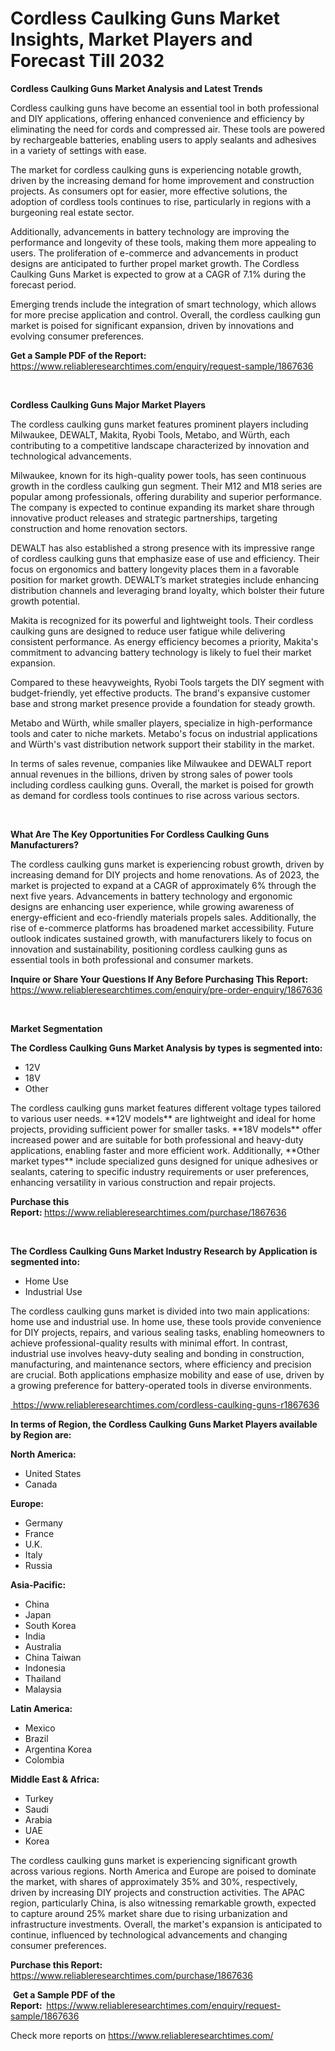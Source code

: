 <p><h1>Cordless Caulking Guns Market Insights, Market Players and Forecast Till 2032</h1></p><p><strong>Cordless Caulking Guns Market Analysis and Latest Trends</strong></p>
<p><p>Cordless caulking guns have become an essential tool in both professional and DIY applications, offering enhanced convenience and efficiency by eliminating the need for cords and compressed air. These tools are powered by rechargeable batteries, enabling users to apply sealants and adhesives in a variety of settings with ease.</p><p>The market for cordless caulking guns is experiencing notable growth, driven by the increasing demand for home improvement and construction projects. As consumers opt for easier, more effective solutions, the adoption of cordless tools continues to rise, particularly in regions with a burgeoning real estate sector.</p><p>Additionally, advancements in battery technology are improving the performance and longevity of these tools, making them more appealing to users. The proliferation of e-commerce and advancements in product designs are anticipated to further propel market growth. The Cordless Caulking Guns Market is expected to grow at a CAGR of 7.1% during the forecast period. </p><p>Emerging trends include the integration of smart technology, which allows for more precise application and control. Overall, the cordless caulking gun market is poised for significant expansion, driven by innovations and evolving consumer preferences.</p></p>
<p><strong>Get a Sample PDF of the Report:&nbsp;</strong> <a href="https://www.reliableresearchtimes.com/enquiry/request-sample/1867636?utm_campaign=2455&utm_medium=2&utm_source=Github&utm_content=ia&utm_term=19022025&utm_id=cordless-caulking-guns">https://www.reliableresearchtimes.com/enquiry/request-sample/1867636</a></p>
<p>&nbsp;</p>
<p><strong>Cordless Caulking Guns Major Market Players</strong></p>
<p><p>The cordless caulking guns market features prominent players including Milwaukee, DEWALT, Makita, Ryobi Tools, Metabo, and Würth, each contributing to a competitive landscape characterized by innovation and technological advancements.</p><p>Milwaukee, known for its high-quality power tools, has seen continuous growth in the cordless caulking gun segment. Their M12 and M18 series are popular among professionals, offering durability and superior performance. The company is expected to continue expanding its market share through innovative product releases and strategic partnerships, targeting construction and home renovation sectors.</p><p>DEWALT has also established a strong presence with its impressive range of cordless caulking guns that emphasize ease of use and efficiency. Their focus on ergonomics and battery longevity places them in a favorable position for market growth. DEWALT’s market strategies include enhancing distribution channels and leveraging brand loyalty, which bolster their future growth potential.</p><p>Makita is recognized for its powerful and lightweight tools. Their cordless caulking guns are designed to reduce user fatigue while delivering consistent performance. As energy efficiency becomes a priority, Makita's commitment to advancing battery technology is likely to fuel their market expansion.</p><p>Compared to these heavyweights, Ryobi Tools targets the DIY segment with budget-friendly, yet effective products. The brand's expansive customer base and strong market presence provide a foundation for steady growth.</p><p>Metabo and Würth, while smaller players, specialize in high-performance tools and cater to niche markets. Metabo's focus on industrial applications and Würth's vast distribution network support their stability in the market.</p><p>In terms of sales revenue, companies like Milwaukee and DEWALT report annual revenues in the billions, driven by strong sales of power tools including cordless caulking guns. Overall, the market is poised for growth as demand for cordless tools continues to rise across various sectors.</p></p>
<p>&nbsp;</p>
<p><strong>What Are The Key Opportunities For Cordless Caulking Guns Manufacturers?</strong></p>
<p><p>The cordless caulking guns market is experiencing robust growth, driven by increasing demand for DIY projects and home renovations. As of 2023, the market is projected to expand at a CAGR of approximately 6% through the next five years. Advancements in battery technology and ergonomic designs are enhancing user experience, while growing awareness of energy-efficient and eco-friendly materials propels sales. Additionally, the rise of e-commerce platforms has broadened market accessibility. Future outlook indicates sustained growth, with manufacturers likely to focus on innovation and sustainability, positioning cordless caulking guns as essential tools in both professional and consumer markets.</p></p>
<p><strong>Inquire or Share Your Questions If Any Before Purchasing This Report:</strong> <a href="https://www.reliableresearchtimes.com/enquiry/pre-order-enquiry/1867636?utm_campaign=2455&utm_medium=2&utm_source=Github&utm_content=ia&utm_term=19022025&utm_id=cordless-caulking-guns">https://www.reliableresearchtimes.com/enquiry/pre-order-enquiry/1867636</a></p>
<p>&nbsp;</p>
<p><strong>Market Segmentation</strong></p>
<p><strong>The Cordless Caulking Guns Market Analysis by types is segmented into:</strong></p>
<p><ul><li>12V</li><li>18V</li><li>Other</li></ul></p>
<p><p>The cordless caulking guns market features different voltage types tailored to various user needs. **12V models** are lightweight and ideal for home projects, providing sufficient power for smaller tasks. **18V models** offer increased power and are suitable for both professional and heavy-duty applications, enabling faster and more efficient work. Additionally, **Other market types** include specialized guns designed for unique adhesives or sealants, catering to specific industry requirements or user preferences, enhancing versatility in various construction and repair projects.</p></p>
<p><strong>Purchase this Report:&nbsp;</strong><a href="https://www.reliableresearchtimes.com/purchase/1867636?utm_campaign=2455&utm_medium=2&utm_source=Github&utm_content=ia&utm_term=19022025&utm_id=cordless-caulking-guns">https://www.reliableresearchtimes.com/purchase/1867636</a></p>
<p>&nbsp;</p>
<p><strong>The Cordless Caulking Guns Market Industry Research by Application is segmented into:</strong></p>
<p><ul><li>Home Use</li><li>Industrial Use</li></ul></p>
<p><p>The cordless caulking guns market is divided into two main applications: home use and industrial use. In home use, these tools provide convenience for DIY projects, repairs, and various sealing tasks, enabling homeowners to achieve professional-quality results with minimal effort. In contrast, industrial use involves heavy-duty sealing and bonding in construction, manufacturing, and maintenance sectors, where efficiency and precision are crucial. Both applications emphasize mobility and ease of use, driven by a growing preference for battery-operated tools in diverse environments.</p></p>
<p><a href="https://www.reliableresearchtimes.com/cordless-caulking-guns-r1867636?utm_campaign=2455&utm_medium=2&utm_source=Github&utm_content=ia&utm_term=19022025&utm_id=cordless-caulking-guns">&nbsp;https://www.reliableresearchtimes.com/cordless-caulking-guns-r1867636</a></p>
<p><strong>In terms of Region, the Cordless Caulking Guns Market Players available by Region are:</strong></p>
<p>
    <p> <strong> North America: </strong>
        <ul>
            <li>United States</li>
            <li>Canada</li>
        </ul>
        </p> 
    <p> <strong> Europe: </strong>
        <ul>
            <li>Germany</li>
            <li>France</li>
            <li>U.K.</li>
            <li>Italy</li>
            <li>Russia</li>
        </ul>
        </p> 
    <p> <strong> Asia-Pacific: </strong>
        <ul>
            <li>China</li>
            <li>Japan</li>
            <li>South Korea</li>
            <li>India</li>
            <li>Australia</li>
            <li>China Taiwan</li>
            <li>Indonesia</li>
            <li>Thailand</li>
            <li>Malaysia</li>
        </ul>
        </p> 
    <p> <strong> Latin America: </strong>
        <ul>
            <li>Mexico</li>
            <li>Brazil</li>
            <li>Argentina Korea</li>
            <li>Colombia</li>
        </ul>
        </p> 
    <p> <strong> Middle East & Africa: </strong>
        <ul>
            <li>Turkey</li>
            <li>Saudi</li>
            <li>Arabia</li>
            <li>UAE</li>
            <li>Korea</li>
        </ul>
    </p>
    </p>
<p><p>The cordless caulking guns market is experiencing significant growth across various regions. North America and Europe are poised to dominate the market, with shares of approximately 35% and 30%, respectively, driven by increasing DIY projects and construction activities. The APAC region, particularly China, is also witnessing remarkable growth, expected to capture around 25% market share due to rising urbanization and infrastructure investments. Overall, the market's expansion is anticipated to continue, influenced by technological advancements and changing consumer preferences.</p></p>
<p><strong>Purchase this Report: </strong><a href="https://www.reliableresearchtimes.com/purchase/1867636?utm_campaign=2455&utm_medium=2&utm_source=Github&utm_content=ia&utm_term=19022025&utm_id=cordless-caulking-guns">https://www.reliableresearchtimes.com/purchase/1867636</a></p>
<p>&nbsp;<strong>Get a Sample PDF of the Report:&nbsp;&nbsp;</strong><a href="https://www.reliableresearchtimes.com/enquiry/request-sample/1867636?utm_campaign=2455&utm_medium=2&utm_source=Github&utm_content=ia&utm_term=19022025&utm_id=cordless-caulking-guns">https://www.reliableresearchtimes.com/enquiry/request-sample/1867636</a></p>
<p><strong></strong></p>
<p>Check more reports on <a href="https://www.reliableresearchtimes.com/?utm_campaign=2455&utm_medium=2&utm_source=Github&utm_content=ia&utm_term=19022025&utm_id=cordless-caulking-guns">https://www.reliableresearchtimes.com/</a></p>